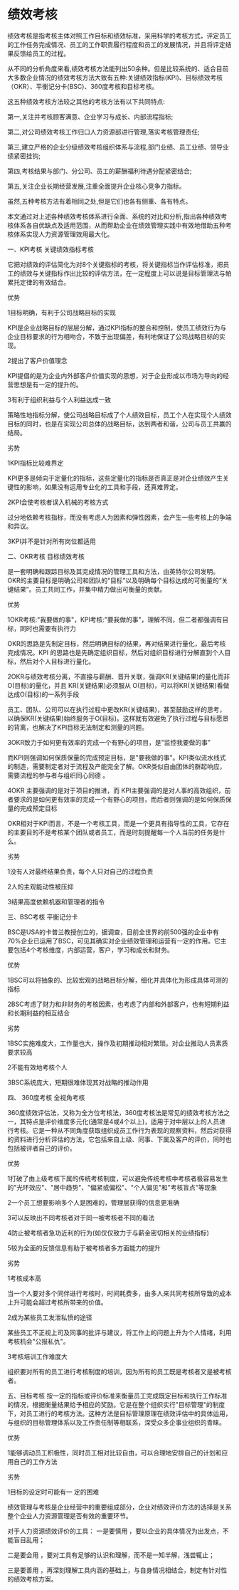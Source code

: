 # 绩效考核

绩效考核是指考核主体对照工作目标和绩效标准，采用科学的考核方式，评定员工的工作任务完成情况、员工的工作职责履行程度和员工的发展情况，并且将评定结果反馈给员工的过程。



从不同的分析角度来看,绩效考核方法能列出50余种。但是比较系统的、适合目前大多数企业情况的绩效考核方法大致有五种:关键绩效指标(KPl)、目标绩效考核（OKR）、平衡记分卡(BSC)、360度考核和目标考核。

这五种绩效考核方法较之其他的考核方法有以下共同特点:

第一,关注并考核顾客满意、企业学习与成长、内部流程指标;

第二,对公司绩效考核工作归口人力资源部进行管理,落实考核管理责任;

第三,建立严格的企业分级绩效考核组织体系与流程,部门业绩、员工业绩、领导业绩紧密挂钩;

第四,考核结果与部门、分公司、员工的薪酬福利待遇分配紧密结合;

第五,关注企业长期经营发展,注重全面提升企业核心竞争力指标。

虽然,五种考核方法有着相同之处,但是它们也各有侧重、各有特点。

本文通过对上述各种绩效考核体系进行全面、系统的对比和分析,指出各种绩效考核体系各自优缺点及适用范围，从而帮助企业在绩效管理实践中有效地借助五种考核体系实现人力资源管理效用最大化。

一、KPI考核
关键绩效指标考核

它把对绩效的评估简化为对8个关键指标的考核，将关键指标当作评估标准，把员工的绩效与关键指标作出比较的评估方法，在一定程度上可以说是目标管理法与帕累托定律的有效结合。

优势

1目标明确，有利于公司战略目标的实现

KPI是企业战略目标的层层分解，通过KPI指标的整合和控制，使员工绩效行为与企业目标要求的行为相吻合，不致于出现偏差，有利地保证了公司战略目标的实现。

2提出了客户价值理念

KPI提倡的是为企业内外部客户价值实现的思想，对于企业形成以市场为导向的经营思想是有一定的提升的。

3有利于组织利益与个人利益达成一致

策略性地指标分解，使公司战略目标成了个人绩效目标，员工个人在实现个人绩效目标的同时，也是在实现公司总体的战略目标，达到两者和谐，公司与员工共赢的结局。

劣势

1KPI指标比较难界定

KPI更多是倾向于定量化的指标，这些定量化的指标是否真正是对企业绩效产生关键性的影响，如果没有运用专业化的工具和手段，还真难界定。

2KPI会使考核者误入机械的考核方式

过分地依赖考核指标，而没有考虑人为因素和弹性因素，会产生一些考核上的争端和异议。

3KPI并不是针对所有岗位都适用

二、OKR考核
目标绩效考核

是一套明确和跟踪目标及其完成情况的管理工具和方法，由英特尔公司发明。OKR的主要目标是明确公司和团队的“目标”以及明确每个目标达成的可衡量的“关键结果”。员工共同工作，并集中精力做出可衡量的贡献。

优势

1OKR考核:"我要做的事"，KPI考核:"要我做的事"，理解不同，但二者都强调有目标，同时也需要有执行力

OKR的思路是先制定目标，然后明确目标的结果，再对结果进行量化，最后考核完成情况。KPI 的思路也是先确定组织目标，然后对组织目标进行分解直到个人目标，然后对个人目标进行量化。

2OKR与绩效考核分离，不直接与薪酬、晋升关联，强调KR(关键结果)的量化而非O(目标)的量化，并且 KR(关键结果)必须服从 O(目标)，可以将KR(关键结果)看做达成O(目标)的一系列手段

员工、团队、公司可以在执行过程中更改KR(关键结果)，甚至鼓励这样的思考，以确保KR(关键结果)始终服务于O(目标)。这样就有效避免了执行过程与目标愿景的背离，也解决了KPI目标无法制定和测量的问题。

3OKR致力于如何更有效率的完成一个有野心的项目，是"监控我要做的事"

而KPI则强调如何保质保量的完成预定目标，是"要我做的事"。KPI类似流水线式的制造，需要制定者对于流程及产能完全了解。OKR类似自由团体的群起响应，需要流程的参与者与组织同心同德 。

4OKR 主要强调的是对于项目的推进，而 KPI主要强调的是对人事的高效组织，前者要求的是如何更有效率的完成一个有野心的项目，而后者则强调的是如何保质保量的完成预定目标

OKR相对于KPI而言，不是一个考核工具，而是一个更具有指导性的工具，它存在的主要目的不是考核某个团队或者员工，而是时刻提醒每一个人当前的任务是什么。

劣势

1没有人对最终结果负责，每个人只对自己的过程负责

2人的主观能动性被压抑

3结果高度依赖机器和管理者的指令

三、BSC考核
平衡记分卡

BSC是USA的卡普兰教授创立的，据调查，目前全世界的前500强的企业中有70%企业已运用了BSC，可见其确实对企业绩效管理和运营有一定的作用。它主要包括4个考核维度，内部运营，客户，学习和成长和财务。

优势

1BSC可以将抽象的、比较宏观的战略目标分解，细化并具体化为形成具体可测的指标

2BSC考虑了财力和非财务的考核因素，也考虑了内部和外部客户，也有短期利益和长期利益的相互结合

劣势

1BSC实施难度大，工作量也大，操作及初期推动相对繁琐。对企业推动人员素质要求较高

2不能有效地考核个人

3BSC系统庞大，短期很难体现其对战略的推动作用

四、 360度考核
全视角考核

360度绩效评估法，又称为全方位考核法，360度考核法是常见的绩效考核方法之一，其特点是评价维度多元化(通常是4或4个以上)，适用于对中层以上的人员进行考核。它是一种从不同角度获取组织成员工作行为表现的观察资料，然后对获得的资料进行分析评估的方法，它包括来自上级、同事、下属及客户的评价，同时也包括被评者自己的评价。

优势

1打破了由上级考核下属的传统考核制度，可以避免传统考核中考核者极容易发生的"光环效应"、"居中趋势"、"偏紧或偏松"、"个人偏见"和"考核盲点"等现象

2一个员工想要影响多个人是困难的，管理层获得的信息更准确

3可以反映出不同考核者对于同一被考核者不同的看法

4防止被考核者急功近利的行为(如仅仅致力于与薪金密切相关的业绩指标)

5较为全面的反馈信息有助于被考核者多方面能力的提升

劣势

1考核成本高

当一个人要对多个同伴进行考核时，时间耗费多，由多人来共同考核所导致的成本上升可能会超过考核所带来的价值。

2成为某些员工发泄私愤的途径

某些员工不正视上司及同事的批评与建议，将工作上的问题上升为个人情绪，利用考核机会"公报私仇"。

3考核培训工作难度大

组织要对所有的员工进行考核制度的培训，因为所有的员工既是考核者又是被考核者。

五、目标考核
按一定的指标或评价标准来衡量员工完成既定目标和执行工作标准的情况，根据衡量结果给予相应的奖励。它是在整个组织实行"目标管理"的制度下，对员工进行的考核方法。这种方法是目标管理原理在绩效评估中的具体运用，与组织的目标管理体系以及工作责任制等相联系，深受众多企事业组织的青睐。

优势

1能够调动员工积极性，同时员工相对比较自由，可以合理地安排自己的计划和应用自己的工作方法

劣势

1目标的设定时可能有一 定的困难

绩效管理与考核是企业经营中的重要组成部分，企业对绩效评价方法的选择是关系整个企业人力资源管理是否有效的重要环节。

对于人力资源绩效评价的工具：
一是要慎用 ，要以企业的具体情况为出发点，不能盲目乱用；

二是要会用 ，要对工具有足够的认识和理解，而不是一知半解，浅尝辄止；

三是要善用 ，再深刻理解工具内涵的基础上，与自身情况相结合，制定有针对性的绩效考核方案。

